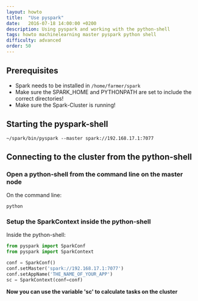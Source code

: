 ```yaml
---
layout: howto
title:  "Use pyspark"
date:   2016-07-18 14:00:00 +0200
description: Using pyspark and working with the python-shell
tags: howto machinelearning master pyspark python shell
difficulty: advanced
order: 50
---
```


## Prerequisites

- Spark needs to be installed in `/home/farmer/spark`
- Make sure the SPARK_HOME and PYTHONPATH are set to include the correct directories!
- Make sure the Spark-Cluster is running!

## Starting the pyspark-shell

```shell
~/spark/bin/pyspark --master spark://192.168.17.1:7077
```

## Connecting to the cluster from the python-shell

### Open a python-shell from the command line on the master node

On the command line:

```shell
python 
```

### Setup the SparkContext inside the python-shell

Inside the python-shell:

```python
from pyspark import SparkConf
from pyspark import SparkContext

conf = SparkConf()
conf.setMaster('spark://192.168.17.1:7077')
conf.setAppName('THE_NAME_OF_YOUR_APP')
sc = SparkContext(conf=conf)
```

**Now you can use the variable 'sc' to calculate tasks on the cluster**


